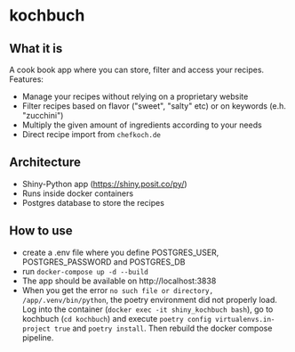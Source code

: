 # kochbuch

## What it is
A cook book app where you can store, filter and access your recipes.
Features:
* Manage your recipes without relying on a proprietary website
* Filter recipes based on flavor ("sweet", "salty" etc) or on keywords (e.h. "zucchini")
* Multiply the given amount of ingredients according to your needs
* Direct recipe import from `chefkoch.de`

## Architecture
* Shiny-Python app (https://shiny.posit.co/py/)
* Runs inside docker containers
* Postgres database to store the recipes

## How to use
* create a .env file where you define POSTGRES_USER, POSTGRES_PASSWORD and POSTGRES_DB
* run `docker-compose up -d --build`
* The app should be available on http://localhost:3838
* When you get the error `no such file or directory, /app/.venv/bin/python`, the poetry environment did not properly load. Log into the container (`docker exec -it shiny_kochbuch bash`), go to kochbuch (`cd kochbuch`) and execute `poetry config virtualenvs.in-project true` and `poetry install`. Then rebuild the docker compose pipeline.